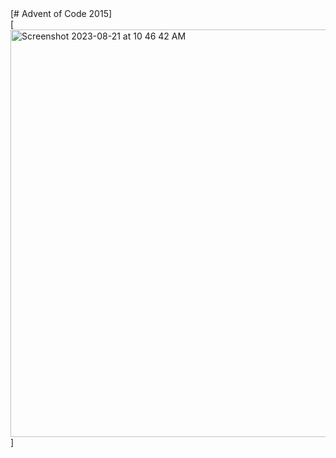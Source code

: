 <div align=”center”>[# Advent of Code 2015]</div>

<div align=”center”>[<img width="652" alt="Screenshot 2023-08-21 at 10 46 42 AM" src="https://github.com/lucasfhope/advent-of-coding-2015/assets/115725533/cf092bbd-5cec-4a84-993a-b6afc7d1dadf">]</div>
